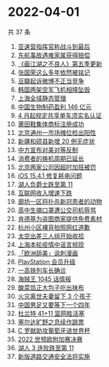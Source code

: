 # 2022-04-01

共 37 条

<!-- BEGIN -->
<!-- 最后更新时间 Fri Apr 01 2022 20:28:28 GMT+0800 (China Standard Time) -->

1. [亚速营指挥官称战斗到最后](https://www.zhihu.com/search?q=亚速营指挥官)
1. [东航事故遇难家属获得赔偿](https://www.zhihu.com/search?q=东航飞行事故遇难家属)
1. [《画江湖之不良人》第五季更新](https://www.zhihu.com/search?q=画江湖之不良人)
1. [张国荣这么多年依然被铭记](https://www.zhihu.com/search?q=张国荣)
1. [豆瓣起诉微博不正当竞争](https://www.zhihu.com/search?q=豆瓣微博)
1. [韩国两架空军飞机相撞坠毁](https://www.zhihu.com/search?q=韩国空军飞机)
1. [上海全域静态管理](https://www.zhihu.com/search?q=上海全域静态管理)
1. [中国生物制药盈利 146 亿元](https://www.zhihu.com/search?q=中国生物制药)
1. [4 月起规定共享单车须实名认证](https://www.zhihu.com/search?q=四月新规)
1. [莆田鞋集体商标注册成功](https://www.zhihu.com/search?q=莆田鞋)
1. [北京通州一市场摊位检出阳性](https://www.zhihu.com/search?q=北京通州一市场)
1. [新疆和硕县新增 20 例无症状](https://www.zhihu.com/search?q=新疆疫情)
1. [中方宣布对美对等反制](https://www.zhihu.com/search?q=中方宣布对美对等反制)
1. [消费者的换机周期已延长](https://www.zhihu.com/search?q=换机)
1. [北京两家公司因超时加班被罚](https://www.zhihu.com/search?q=超时加班)
1. [iOS 15.4.1 修复耗电问题](https://www.zhihu.com/search?q=iOS15.4.1)
1. [湖人负爵士跌至第 11](https://www.zhihu.com/search?q=湖人)
1. [互联网收入增速下跌](https://www.zhihu.com/search?q=互联网收入)
1. [廊坊一区将扑杀新冠患者的动物](https://www.zhihu.com/search?q=扑杀新冠患者户内动物)
1. [高中生摘口罩遭公交司机辱骂](https://www.zhihu.com/search?q=高中生摘口罩遭公交司机辱骂)
1. [肯德基为盗图商家提供免费素材](https://www.zhihu.com/search?q=肯德基不满盗图商家)
1. [杭州小区裸背拍照网红道歉](https://www.zhihu.com/search?q=裸背拍照道歉)
1. [太空出差三人组开始收拾](https://www.zhihu.com/search?q=太空出差)
1. [上海本轮疫情中谣言频现](https://www.zhihu.com/search?q=上海疫情谣言)
1. [「欧洲舔美」讽刺漫画](https://www.zhihu.com/search?q=欧洲舔美)
1. [PlayStation 会员升级](https://www.zhihu.com/search?q=PlayStation)
1. [一高铁列车长确诊](https://www.zhihu.com/search?q=高铁列车长确诊)
1. [海贼王 1045 话情报](https://www.zhihu.com/search?q=海贼王)
1. [酸菜馅正大包子吃出抹布](https://www.zhihu.com/search?q=正大包子)
1. [火灾离世夫妻留下 3 个孩子](https://www.zhihu.com/search?q=南京火灾夫妻)
1. [中国男足又要等下一个四年](https://www.zhihu.com/search?q=中国男足)
1. [杜兰特 41+11 篮网胜活塞](https://www.zhihu.com/search?q=篮网)
1. [塞尔达旷野之息续作跳票](https://www.zhihu.com/search?q=塞尔达旷野之息)
1. [C 罗献助攻葡萄牙进世界杯](https://www.zhihu.com/search?q=葡萄牙晋级世界杯)
1. [2022 世预欧附加赛决赛](https://www.zhihu.com/search?q=世预欧附加赛决赛)
1. [湖人 3 连败跌至第 11](https://www.zhihu.com/search?q=湖人)
1. [新版道路交通安全法将实施](https://www.zhihu.com/search?q=道路交通安全法)

<!-- END -->
